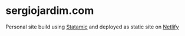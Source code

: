 # sergiojardim.com

 Personal site build using [Statamic](https://statamic.com/) and deployed as static site on [Netlify](https://netlify.com)
